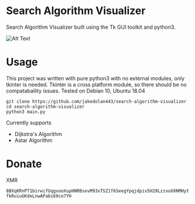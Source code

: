 # Search Algorithm Visualizer
Search Algorithm Visualizer built using the Tk GUI toolkit and python3.

![Alt Text](https://i.imgur.com/pgIavqx.gif)

# Usage
This project was written with pure python3 with no external modules, only tkinter is needed. Tkinter is a cross platform module, so there should be no compatabaility issues.
Tested on Debian 10, Ubuntu 18.04

    git clone https://github.com/jakedolan443/search-algorithm-visualizer
    cd search-algorithm-visualizer
    python3 main.py
    
Currently supports
- Dijkstra's Algorithm
- Astar Algorithm

# Donate

XMR

`8BXqKRnPT1birwifUqgxooXupHNRBsevM93xTSZ1f6SeegYpqjdpiv5H29LzzxoUXNMHytfkRuiuGKdeLnwAPabi69co7YH`
